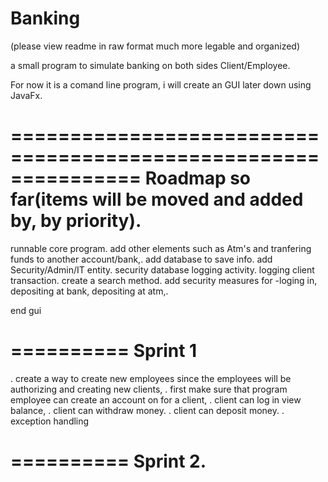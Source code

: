 # Banking

(please view readme in raw format much more legable and organized)

a small program to simulate  banking on both sides Client/Employee.

For now it is a comand line program, i will create an GUI later down using JavaFx.

===============================================================
Roadmap so far(items will be moved and added by, by priority).
===============================================================

runnable core program.
add other elements such as Atm's and tranfering funds to another account/bank,.
add database to save info.
add Security/Admin/IT entity.
security database logging activity.
logging client transaction.
create a search method.
add security measures for -loging in, depositing at bank, depositing at atm,.


end gui

==========
Sprint 1
==========
 . create a way to create new employees since the employees will be authorizing and creating new clients,
 . first make sure that program employee can create an account on for a client,
 . client can log in view balance,
 . client can withdraw money.
 . client can deposit money.
 . exception handling
 
 ==========
 Sprint 2.
 ==========
